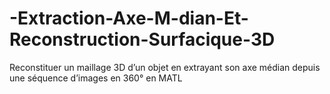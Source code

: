 # -Extraction-Axe-M-dian-Et-Reconstruction-Surfacique-3D
Reconstituer un maillage 3D d’un objet en extrayant son axe médian depuis une séquence d’images en 360° en MATL
